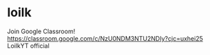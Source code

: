 # loilk
Join Google Classroom! https://classroom.google.com/c/NzU0NDM3NTU2NDIy?cjc=uxhei25
LoilkYT official
